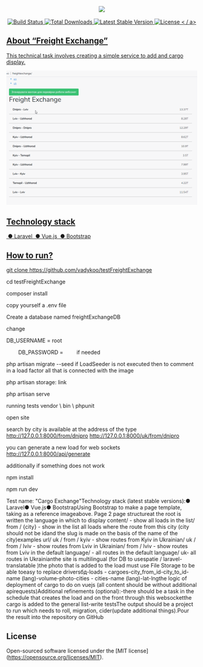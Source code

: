 <p align = "center"> <img src = "https://res.cloudinary.com/dtfbvvkyp/image/upload/v1566331377/laravel-logolockup-cmyk-red.svg" width = "400"> </ p >

<p align = "center">
<a href="https://travis-ci.org/laravel/framework"> <img src = "https://travis-ci.org/laravel/framework.svg" alt = "Build Status"> </ a>
<a href="https://packagist.org/packages/laravel/framework"> <img src = "https://poser.pugx.org/laravel/framework/d/total.svg" alt = "Total Downloads "> </a>
<a href="https://packagist.org/packages/laravel/framework"> <img src = "https://poser.pugx.org/laravel/framework/v/stable.svg" alt = "Latest Stable Version "> </a>
<a href="https://packagist.org/packages/laravel/framework"> <img src = "https://poser.pugx.org/laravel/framework/license.svg" alt = "License"> < / a>
</p>

## About “Freight Exchange”

This technical task involves creating a simple service to add and
cargo display.

![Freight Exchange Demo](freightexchangeg.gif)
## Technology stack

 ● Laravel
 ● Vue.js
 ● Bootstrap

## How to run?

git clone https://github.com/vadykoo/testFreightExchange

cd testFreightExchange

composer install

copy yourself a .env file

Create a database named freightExchangeDB

change

DB_USERNAME = root

        DB_PASSWORD =
        if needed

php artisan migrate --seed
if LoadSeeder is not executed then to comment in a load factor all that is connected with the image

php artisan storage: link

php artisan serve

running tests
vendor \ bin \ phpunit

open site

search by city is available at the address of the type
http://127.0.0.1:8000/from/dnipro
http://127.0.0.1:8000/uk/from/dnipro

you can generate a new load for web sockets
http://127.0.0.1:8000/api/generate

additionally if something does not work

npm install

npm run dev

Test name: "Cargo Exchange"Technology stack (latest stable versions):● Laravel● Vue.js● BootstrapUsing Bootstrap to make a page template, taking as a reference imageabove.
Page 2
page structureat the root is written the language in which to display content/ - show all loads in the list/ from / {city} - show in the list all loads where the route from this city (city should not be idand the slug is made on the basis of the name of the city)examples url/ uk / from / kyiv - show routes from Kyiv in Ukrainian/ uk / from / lviv - show routes from Lviv in Ukrainian/ from / lviv - show routes from Lviv in the default language/ - all routes in the default language/ uk- all routes in Ukrainianthe site is multilingual (for DB to usespatie / laravel-translatable )the photo that is added to the load must use File Storage to be able toeasy to replace driversбд-loads - cargoes-city_from_id-city_to_id-name (lang)-volume-photo-cities - cities-name (lang)-lat-lngthe logic of deployment of cargo to do on vuejs (all content should be without additional apirequests)Additional refinements (optional):-there should be a task in the schedule that creates the load and on the front through this websocketthe cargo is added to the general list-write testsThe output should be a project to run which needs to roll, migration, cider(update additional things).Pour the result into the repository on GitHub

## License

Open-sourced software licensed under the [MIT license] (https://opensource.org/licenses/MIT).
